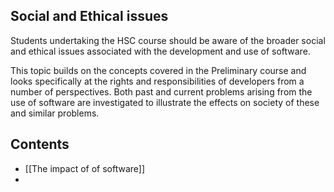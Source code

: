 ## Social and Ethical issues
Students undertaking the HSC course should be aware of the broader social and ethical issues associated with the development and use of software.

This topic builds on the concepts covered in the Preliminary course and looks specifically at the rights and responsibilities of developers from a number of perspectives. Both past and current problems arising from the use of software are investigated to illustrate the effects on society of these and similar problems.

## Contents
- [[The impact of of software]]
- 